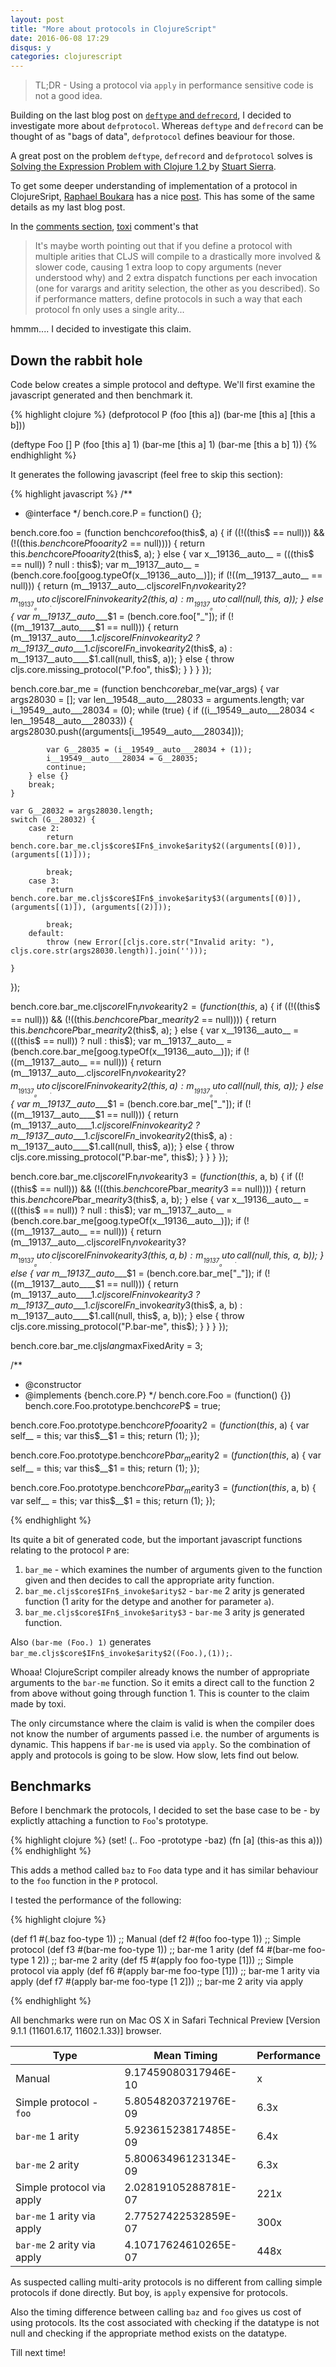 ```yaml
---
layout: post
title: "More about protocols in ClojureScript"
date: 2016-06-08 17:29
disqus: y
categories: clojurescript
---
```


> TL;DR - Using a protocol via `apply` in performance sensitive code is not a good idea.

Building on the last blog post on [`deftype` and `defrecord`](/clojurescript/2016/05/12/deftype-defmethod-cljs/), I decided to investigate more about `defprotocol`. Whereas `deftype` and `defrecord` can be thought of as "bags of data", `defprotocol` defines beaviour for those.

A great post on the problem `deftype`, `defrecord` and `defprotocol` solves is [Solving the Expression Problem with Clojure 1.2
](https://www.ibm.com/developerworks/library/j-clojure-protocols/) by [Stuart Sierra](https://twitter.com/stuartsierra).

To get some deeper understanding of implementation of a protocol in ClojureSript, [Raphael Boukara](https://twitter.com/raphaelboukara) has a nice [post](http://blog.klipse.tech/clojurescript/2016/04/09/clojurescript-protocols-secret.html). This has some of the same details as my last blog post.

In the [comments section](http://blog.klipse.tech/clojurescript/2016/04/09/clojurescript-protocols-secret.html#comment-2653882504), [toxi](https://twitter.com/toxi) comment's that

> It's maybe worth pointing out that if you define a protocol with multiple arities that CLJS will compile to a drastically more involved & slower code, causing 1 extra loop to copy arguments (never understood why) and 2 extra dispatch functions per each invocation (one for varargs and aritity selection, the other as you described). So if performance matters, define protocols in such a way that each protocol fn only uses a single arity...

hmmm.... I decided to investigate this claim.

## Down the rabbit hole

Code below creates a simple protocol and deftype. We'll first examine the javascript generated and then benchmark it.

{% highlight clojure %}
(defprotocol P
  (foo [this a])
  (bar-me [this a] [this a b]))

(deftype Foo []
  P
  (foo [this a] 1)
  (bar-me [this a] 1)
  (bar-me [this a b] 1))
{% endhighlight %}

It generates the following javascript (feel free to skip this section):

{% highlight javascript %}
/**
 * @interface
 */
bench.core.P = function() {};

bench.core.foo = (function bench$core$foo(this$, a) {
    if ((!((this$ == null))) && (!((this$.bench$core$P$foo$arity$2 == null)))) {
        return this$.bench$core$P$foo$arity$2(this$, a);
    } else {
        var x__19136__auto__ = (((this$ == null)) ? null : this$);
        var m__19137__auto__ = (bench.core.foo[goog.typeOf(x__19136__auto__)]);
        if (!((m__19137__auto__ == null))) {
            return (m__19137__auto__.cljs$core$IFn$_invoke$arity$2 ? m__19137__auto__.cljs$core$IFn$_invoke$arity$2(this$, a) : m__19137__auto__.call(null, this$, a));
        } else {
            var m__19137__auto____$1 = (bench.core.foo["_"]);
            if (!((m__19137__auto____$1 == null))) {
                return (m__19137__auto____$1.cljs$core$IFn$_invoke$arity$2 ? m__19137__auto____$1.cljs$core$IFn$_invoke$arity$2(this$, a) : m__19137__auto____$1.call(null, this$, a));
            } else {
                throw cljs.core.missing_protocol("P.foo", this$);
            }
        }
    }
});

bench.core.bar_me = (function bench$core$bar_me(var_args) {
    var args28030 = [];
    var len__19548__auto___28033 = arguments.length;
    var i__19549__auto___28034 = (0);
    while (true) {
        if ((i__19549__auto___28034 < len__19548__auto___28033)) {
            args28030.push((arguments[i__19549__auto___28034]));

            var G__28035 = (i__19549__auto___28034 + (1));
            i__19549__auto___28034 = G__28035;
            continue;
        } else {}
        break;
    }

    var G__28032 = args28030.length;
    switch (G__28032) {
        case 2:
            return bench.core.bar_me.cljs$core$IFn$_invoke$arity$2((arguments[(0)]), (arguments[(1)]));

            break;
        case 3:
            return bench.core.bar_me.cljs$core$IFn$_invoke$arity$3((arguments[(0)]), (arguments[(1)]), (arguments[(2)]));

            break;
        default:
            throw (new Error([cljs.core.str("Invalid arity: "), cljs.core.str(args28030.length)].join('')));

    }
});

bench.core.bar_me.cljs$core$IFn$_invoke$arity$2 = (function(this$, a) {
    if ((!((this$ == null))) && (!((this$.bench$core$P$bar_me$arity$2 == null)))) {
        return this$.bench$core$P$bar_me$arity$2(this$, a);
    } else {
        var x__19136__auto__ = (((this$ == null)) ? null : this$);
        var m__19137__auto__ = (bench.core.bar_me[goog.typeOf(x__19136__auto__)]);
        if (!((m__19137__auto__ == null))) {
            return (m__19137__auto__.cljs$core$IFn$_invoke$arity$2 ? m__19137__auto__.cljs$core$IFn$_invoke$arity$2(this$, a) : m__19137__auto__.call(null, this$, a));
        } else {
            var m__19137__auto____$1 = (bench.core.bar_me["_"]);
            if (!((m__19137__auto____$1 == null))) {
                return (m__19137__auto____$1.cljs$core$IFn$_invoke$arity$2 ? m__19137__auto____$1.cljs$core$IFn$_invoke$arity$2(this$, a) : m__19137__auto____$1.call(null, this$, a));
            } else {
                throw cljs.core.missing_protocol("P.bar-me", this$);
            }
        }
    }
});

bench.core.bar_me.cljs$core$IFn$_invoke$arity$3 = (function(this$, a, b) {
    if ((!((this$ == null))) && (!((this$.bench$core$P$bar_me$arity$3 == null)))) {
        return this$.bench$core$P$bar_me$arity$3(this$, a, b);
    } else {
        var x__19136__auto__ = (((this$ == null)) ? null : this$);
        var m__19137__auto__ = (bench.core.bar_me[goog.typeOf(x__19136__auto__)]);
        if (!((m__19137__auto__ == null))) {
            return (m__19137__auto__.cljs$core$IFn$_invoke$arity$3 ? m__19137__auto__.cljs$core$IFn$_invoke$arity$3(this$, a, b) : m__19137__auto__.call(null, this$, a, b));
        } else {
            var m__19137__auto____$1 = (bench.core.bar_me["_"]);
            if (!((m__19137__auto____$1 == null))) {
                return (m__19137__auto____$1.cljs$core$IFn$_invoke$arity$3 ? m__19137__auto____$1.cljs$core$IFn$_invoke$arity$3(this$, a, b) : m__19137__auto____$1.call(null, this$, a, b));
            } else {
                throw cljs.core.missing_protocol("P.bar-me", this$);
            }
        }
    }
});

bench.core.bar_me.cljs$lang$maxFixedArity = 3;



/**
 * @constructor
 * @implements {bench.core.P}
 */
bench.core.Foo = (function() {})
bench.core.Foo.prototype.bench$core$P$ = true;

bench.core.Foo.prototype.bench$core$P$foo$arity$2 = (function(this$, a) {
    var self__ = this;
    var this$__$1 = this;
    return (1);
});

bench.core.Foo.prototype.bench$core$P$bar_me$arity$2 = (function(this$, a) {
    var self__ = this;
    var this$__$1 = this;
    return (1);
});

bench.core.Foo.prototype.bench$core$P$bar_me$arity$3 = (function(this$, a, b) {
    var self__ = this;
    var this$__$1 = this;
    return (1);
});

{% endhighlight %}

Its quite a bit of generated code, but the important javascript functions relating to the protocol `P` are:

1. `bar_me` - which examines the number of arguments given to the function given and then decides to call the appropriate arity function.
1. `bar_me.cljs$core$IFn$_invoke$arity$2` - `bar-me` 2 arity js generated function (1 arity for the detype and another for parameter `a`).
1. `bar_me.cljs$core$IFn$_invoke$arity$3` - `bar-me` 3 arity js generated function.

Also `(bar-me (Foo.) 1)` generates `bar_me.cljs$core$IFn$_invoke$arity$2((Foo.),(1));`.

 Whoaa! ClojureScript compiler already knows the number of appropriate arguments to the `bar-me` function. So it emits a direct call to the function 2 from above without going through function 1. This is counter to the claim made by toxi.

The only circumstance where the claim is valid is when the compiler does not know the number of arguments passed i.e. the number of arguments is dynamic. This happens if `bar-me` is used via `apply`. So the combination of apply and protocols is going to be slow. How slow, lets find out below.

## Benchmarks

Before I benchmark the protocols, I decided to set the base case to be - by explictly attaching a function to `Foo`'s prototype.

{% highlight clojure %}
(set! (.. Foo -prototype -baz)
      (fn [a]
        (this-as this a)))
{% endhighlight %}

This adds a method called `baz` to `Foo` data type and it has similar behaviour to the `foo` function in the `P` protocol.

I tested the performance of the following:

{% highlight clojure %}

(def f1 #(.baz foo-type 1)) ;; Manual
(def f2 #(foo foo-type 1)) ;; Simple protocol
(def f3 #(bar-me foo-type 1)) ;; bar-me 1 arity
(def f4 #(bar-me foo-type 1 2)) ;; bar-me 2 arity
(def f5 #(apply foo foo-type [1])) ;; Simple protocol via apply
(def f6 #(apply bar-me foo-type [1])) ;; bar-me 1 arity via apply
(def f7 #(apply bar-me foo-type [1 2])) ;; bar-me 2 arity via apply

{% endhighlight %}

All benchmarks were run on Mac OS X in Safari Technical Preview [Version 9.1.1 (11601.6.17, 11602.1.33)] browser.

| Type                        | Mean Timing           | Performance |
|---------------------------- | --------------------- | ----------- |
| Manual                      | 9.17459080317946E-10  | x           |
| Simple protocol - `foo`     | 5.80548203721976E-09  | 6.3x        |
| `bar-me` 1 arity            | 5.92361523817485E-09  | 6.4x        |
| `bar-me` 2 arity            | 5.80063496123134E-09  | 6.3x        |
| Simple protocol via apply   | 2.02819105288781E-07  | 221x        |
| `bar-me` 1 arity via apply  | 2.77527422532859E-07  | 300x        |
| `bar-me` 2 arity via apply  | 4.10717624610265E-07  | 448x        |


As suspected calling multi-arity protocols is no different from calling simple protocols if done directly. But boy, is `apply` expensive for protocols.

Also the timing difference between calling `baz` and `foo` gives us cost of using protocols. Its the cost associated with checking if the datatype is not null and checking if the appropriate method exists on the datatype.

Till next time!
